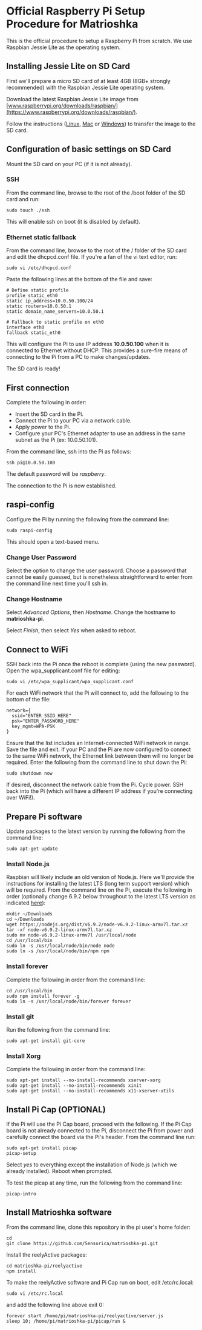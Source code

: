 Official Raspberry Pi Setup Procedure for Matrioshka
====================================================

This is the official procedure to setup a Raspberry Pi from scratch.  We use Raspbian Jessie Lite as the operating system.


Installing Jessie Lite on SD Card
---------------------------------

First we'll prepare a micro SD card of at least 4GB (8GB+ strongly recommended) with the Raspbian Jessie Lite operating system.
 
Download the latest Raspbian Jessie Lite image from [www.raspberrypi.org/downloads/raspbian/](https://www.raspberrypi.org/downloads/raspbian/).

Follow the instructions ([Linux](https://www.raspberrypi.org/documentation/installation/installing-images/linux.md), [Mac](https://www.raspberrypi.org/documentation/installation/installing-images/mac.md) or [Windows](https://www.raspberrypi.org/documentation/installation/installing-images/windows.md)) to transfer the image to the SD card.


Configuration of basic settings on SD Card
------------------------------------------

Mount the SD card on your PC (if it is not already).

### SSH

From the command line, browse to the root of the /boot folder of the SD card and run:

    sudo touch ./ssh

This will enable ssh on boot (it is disabled by default).


### Ethernet static fallback

From the command line, browse to the root of the / folder of the SD card and edit the dhcpcd.conf file.  If you're a fan of the vi text editor, run:

    sudo vi /etc/dhcpcd.conf

Paste the following lines at the bottom of the file and save:

    # Define static profile
    profile static_eth0
    static ip_address=10.0.50.100/24
    static routers=10.0.50.1
    static domain_name_servers=10.0.50.1

    # Fallback to static profile on eth0
    interface eth0
    fallback static_eth0

This will configure the Pi to use IP address __10.0.50.100__ when it is connected to Ethernet without DHCP.  This provides a sure-fire means of connecting to the Pi from a PC to make changes/updates.

The SD card is ready!


First connection
----------------

Complete the following in order:
- Insert the SD card in the Pi.
- Connect the Pi to your PC via a network cable.
- Apply power to the Pi.
- Configure your PC's Ethernet adapter to use an address in the same subnet as the Pi (ex: 10.0.50.101).

From the command line, ssh into the Pi as follows:

    ssh pi@10.0.50.100

The default password will be _raspberry_.

The connection to the Pi is now established.


raspi-config
------------

Configure the Pi by running the following from the command line:

    sudo raspi-config

This should open a text-based menu.

### Change User Password

Select the option to change the user password.  Choose a password that cannot be easily guessed, but is nonetheless straightforward to enter from the command line next time you'll ssh in.

### Change Hostname

Select _Advanced Options_, then _Hostname_.  Change the hostname to __matrioshka-pi__.

Select _Finish_, then select _Yes_ when asked to reboot.


Connect to WiFi
---------------

SSH back into the Pi once the reboot is complete (using the new password).  Open the wpa_supplicant.conf file for editing:

    sudo vi /etc/wpa_supplicant/wpa_supplicant.conf 

For each WiFi network that the Pi will connect to, add the following to the bottom of the file:

    network={
      ssid="ENTER_SSID_HERE"
      psk="ENTER_PASSWORD_HERE"
      key_mgmt=WPA-PSK
    }

Ensure that the list includes an Internet-connected WiFi network in range.  Save the file and exit.  If your PC and the Pi are now configured to connect to the same WiFi network, the Ethernet link between them will no longer be required.  Enter the following from the command line to shut down the Pi:

    sudo shutdown now

If desired, disconnect the network cable from the Pi.  Cycle power.  SSH back into the Pi (which will have a different IP address if you're connecting over WiFi!).


Prepare Pi software
-------------------

Update packages to the latest version by running the following from the command line:

    sudo apt-get update

### Install Node.js

Raspbian will likely include an old version of Node.js. Here we'll provide the instructions for installing the latest LTS (long term support version) which will be required. From the command line on the Pi, execute the following in order (optionally change 6.9.2 below throughout to the latest LTS version as indicated [here](https://nodejs.org/)):

    mkdir ~/Downloads
    cd ~/Downloads
    wget https://nodejs.org/dist/v6.9.2/node-v6.9.2-linux-armv7l.tar.xz
    tar -xf node-v6.9.2-linux-armv7l.tar.xz
    sudo mv node-v6.9.2-linux-armv7l /usr/local/node
    cd /usr/local/bin
    sudo ln -s /usr/local/node/bin/node node
    sudo ln -s /usr/local/node/bin/npm npm

### Install forever

Complete the following in order from the command line:

    cd /usr/local/bin
    sudo npm install forever -g
    sudo ln -s /usr/local/node/bin/forever forever

### Install git

Run the following from the command line:

    sudo apt-get install git-core

### Install Xorg

Complete the following in order from the command line:

    sudo apt-get install --no-install-recommends xserver-xorg
    sudo apt-get install --no-install-recommends xinit
    sudo apt-get install --no-install-recommends x11-xserver-utils


Install Pi Cap (OPTIONAL)
-------------------------

If the Pi will use the Pi Cap board, proceed with the following.  If the Pi Cap board is not already connected to the Pi, disconnect the Pi from power and carefully connect the board via the Pi's header.  From the command line run:

    sudo apt-get install picap
    picap-setup

Select _yes_ to everything except the installation of Node.js (which we already installed).  Reboot when prompted.

To test the picap at any time, run the following from the command line:

    picap-intro


Install Matrioshka software
---------------------------

From the command line, clone this repository in the pi user's home folder:

    cd
    git clone https://github.com/Sensorica/matrioshka-pi.git

Install the reelyActive packages:

    cd matrioshka-pi/reelyactive
    npm install

To make the reelyActive software and Pi Cap run on boot, edit /etc/rc.local:

    sudo vi /etc/rc.local

and add the following line above exit 0:

    forever start /home/pi/matrioshka-pi/reelyactive/server.js
    sleep 10; /home/pi/matrioshka-pi/picap/run &

